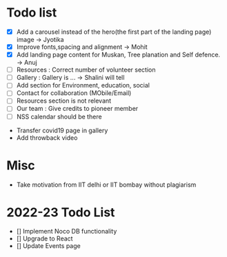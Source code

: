 # Todo list

- [x] Add a carousel instead of the hero(the first part of the landing page) image -> Jyotika
- [x] Improve fonts,spacing and alignment -> Mohit
- [x] Add landing page content for Muskan, Tree planation and Self defence. -> Anuj
- [ ] Resources : Correct number of volunteer section
- [ ] Gallery : Gallery is ... -> Shalini will tell
- [ ] Add section for Environment, education, social
- [ ] Contact for collaboration (MObile/Email)
- [ ] Resources section is not relevant
- [ ] Our team : Give credits to pioneer member
- [ ] NSS calendar should be there
- Transfer covid19 page in gallery
- Add throwback video

# Misc

- Take motivation from IIT delhi or IIT bombay without plagiarism

# 2022-23 Todo List

- [] Implement Noco DB functionality
- [] Upgrade to React
- [] Update Events page
